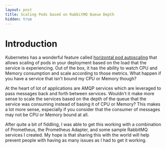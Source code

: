 ```yaml
---
layout: post
title: Scaling Pods based on RabbitMQ Queue Depth
hidden: true
---
```


# Introduction

Kubernetes has a wonderful feature called [horizontal pod autoscaling](https://kubernetes.io/docs/tasks/run-application/horizontal-pod-autoscale/) that allows scaling of pods in your deployment based on the load that the service is experiencing.  Out of the box, it has the ability to watch CPU and Memory consumption and scale according to those metrics.  What happen if you have a service that isn't bound my CPU or Memory though?

At the heart of lot of applications are AMQP services which are leveraged to pass messages back and forth between services.  Wouldn't it make more sense to scale the services based on the depth of the queue that the service was consuming instead of basing it of CPU or Memory?  This makes a lot more sense, especially if you consider that the consumer of messages may not be CPU or Memory bound at all.

After quite a bit of fiddling, I was able to get this working with a combination of Prometheus, the Prometheus Adapter, and some sample RabbitMQ services I created.  My hope is that sharing this with the world will help prevent people with having as many issues as I had to get it working.
